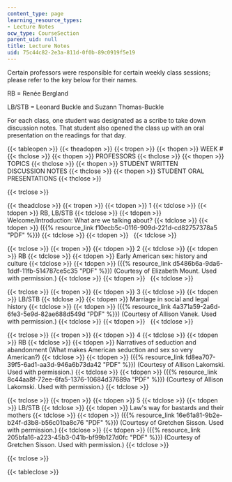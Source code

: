 ```yaml
---
content_type: page
learning_resource_types:
- Lecture Notes
ocw_type: CourseSection
parent_uid: null
title: Lecture Notes
uid: 75c44c82-2e3a-811d-0f0b-89c0919f5e19
---
```


Certain professors were responsible for certain weekly class sessions; please refer to the key below for their names.

RB = Renée Bergland

LB/STB = Leonard Buckle and Suzann Thomas-Buckle

For each class, one student was designated as a scribe to take down discussion notes. That student also opened the class up with an oral presentation on the readings for that day.

{{< tableopen >}}
{{< theadopen >}}
{{< tropen >}}
{{< thopen >}}
WEEK #
{{< thclose >}}
{{< thopen >}}
PROFESSORS
{{< thclose >}}
{{< thopen >}}
TOPICS
{{< thclose >}}
{{< thopen >}}
STUDENT WRITTEN   
DISCUSSION NOTES
{{< thclose >}}
{{< thopen >}}
STUDENT ORAL   
PRESENTATIONS
{{< thclose >}}

{{< trclose >}}

{{< theadclose >}}
{{< tropen >}}
{{< tdopen >}}
1
{{< tdclose >}}
{{< tdopen >}}
RB, LB/STB
{{< tdclose >}}
{{< tdopen >}}
Welcome/Introduction: What are we talking about?
{{< tdclose >}}
{{< tdopen >}}
({{% resource_link f10ecb5c-0116-909d-221d-cd82757378a5 "PDF" %}})
{{< tdclose >}}
{{< tdopen >}}
 
{{< tdclose >}}

{{< trclose >}}
{{< tropen >}}
{{< tdopen >}}
2
{{< tdclose >}}
{{< tdopen >}}
RB
{{< tdclose >}}
{{< tdopen >}}
Early American sex: history and culture
{{< tdclose >}}
{{< tdopen >}}
({{% resource_link d5486b6a-9da6-1ddf-11fb-514787ce5c35 "PDF" %}}) (Courtesy of Elizabeth Mount. Used with permission.)
{{< tdclose >}}
{{< tdopen >}}
 
{{< tdclose >}}

{{< trclose >}}
{{< tropen >}}
{{< tdopen >}}
3
{{< tdclose >}}
{{< tdopen >}}
LB/STB
{{< tdclose >}}
{{< tdopen >}}
Marriage in social and legal history
{{< tdclose >}}
{{< tdopen >}}
({{% resource_link 4a371a59-2a6d-6fe3-5e9d-82ae688d549d "PDF" %}}) (Courtesy of Allison Vanek. Used with permission.)
{{< tdclose >}}
{{< tdopen >}}
 
{{< tdclose >}}

{{< trclose >}}
{{< tropen >}}
{{< tdopen >}}
4
{{< tdclose >}}
{{< tdopen >}}
RB
{{< tdclose >}}
{{< tdopen >}}
Narratives of seduction and abandonment (What makes American seduction and sex so very American?)
{{< tdclose >}}
{{< tdopen >}}
({{% resource_link fd8ea707-39f5-6ad1-aa3d-946a6b73da42 "PDF" %}}) (Courtesy of Allison Lakomski. Used with permission.)
{{< tdclose >}}
{{< tdopen >}}
({{% resource_link 8c44aa8f-72ee-6fa5-1376-10684d37689a "PDF" %}}) (Courtesy of Allison Lakomski. Used with permission.)
{{< tdclose >}}

{{< trclose >}}
{{< tropen >}}
{{< tdopen >}}
5
{{< tdclose >}}
{{< tdopen >}}
LB/STB
{{< tdclose >}}
{{< tdopen >}}
Law's way for bastards and their mothers
{{< tdclose >}}
{{< tdopen >}}
({{% resource_link 16e61a81-9b2e-b24f-d3b8-b56c01ba8c76 "PDF" %}}) (Courtesy of Gretchen Sisson. Used with permission.)
{{< tdclose >}}
{{< tdopen >}}
({{% resource_link 205bfa16-a223-45b3-041b-bf99b127d0fc "PDF" %}}) (Courtesy of Gretchen Sisson. Used with permission.)
{{< tdclose >}}

{{< trclose >}}

{{< tableclose >}}